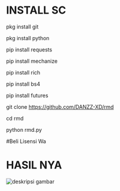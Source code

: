 # INSTALL SC
pkg install git

pkg install python

pip install requests

pip install mechanize

pip install rich

pip install bs4

pip install futures

git clone https://github.com/DANZZ-XD/rmd

cd rmd

python rmd.py


#Beli Lisensi Wa

# HASIL NYA

![deskripsi gambar](https://i.ibb.co/r6bsm3f/IMG-20220415-WA0022.jpg)
